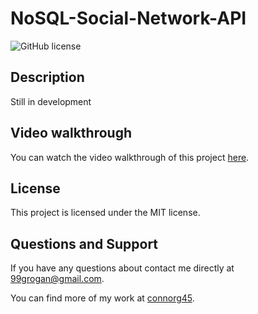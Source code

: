 # NoSQL-Social-Network-API
![GitHub license](https://img.shields.io/badge/license-MIT-blue.svg)
## Description

Still in development

## Video walkthrough

You can watch the video walkthrough of this project [here](https://watch.screencastify.com/v/ulWizWY9fyzpQttPbdBQ).

## License

This project is licensed under the MIT license.

## Questions and Support

If you have any questions about contact me directly at 99grogan@gmail.com.

You can find more of my work at [connorg45](https://github.com/connorg45/).
